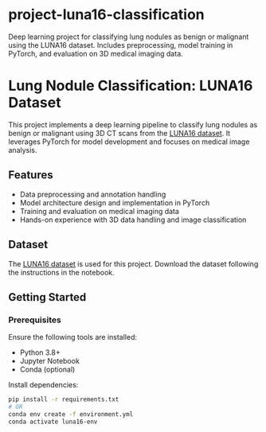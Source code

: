 # project-luna16-classification
Deep learning project for classifying lung nodules as benign or malignant using the LUNA16 dataset. Includes preprocessing, model training in PyTorch, and evaluation on 3D medical imaging data.


# Lung Nodule Classification: LUNA16 Dataset

This project implements a deep learning pipeline to classify lung nodules as benign or malignant using 3D CT scans from the [LUNA16 dataset](https://www.kaggle.com/datasets/fanbyprinciple/luna-lung-cancer-dataset). It leverages PyTorch for model development and focuses on medical image analysis.

## Features
- Data preprocessing and annotation handling
- Model architecture design and implementation in PyTorch
- Training and evaluation on medical imaging data
- Hands-on experience with 3D data handling and image classification

## Dataset
The [LUNA16 dataset](https://www.kaggle.com/datasets/fanbyprinciple/luna-lung-cancer-dataset) is used for this project. Download the dataset following the instructions in the notebook.

## Getting Started
### Prerequisites
Ensure the following tools are installed:
- Python 3.8+
- Jupyter Notebook
- Conda (optional)

Install dependencies:
```bash
pip install -r requirements.txt
# OR
conda env create -f environment.yml
conda activate luna16-env
